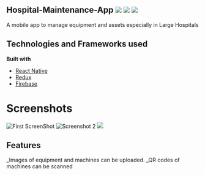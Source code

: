 ## Hospital-Maintenance-App ![](https://img.shields.io/github/license/Moshman20/Hospital-Maintenance-App.svg) ![](https://img.shields.io/badge/build-in%20progress-blue.svg) ![](https://img.shields.io/badge/completed-%20%2075%25%20%20-brightgreen.svg)
A mobile app to manage equipment and assets especially in Large Hospitals
## Technologies and Frameworks used
<b>Built with</b>
- [React Native](https://facebook.github.io/react-native/docs/getting-started.html)
- [Redux](https://redux.js.org)
- [Firebase](https://firebase.google.com/)

# Screenshots
![](https://i.ibb.co/VQ2yfLt/myApp1.png "First ScreenShot") ![](https://i.ibb.co/C7KynSC/myApp2.png "Screenshot 2") ![](https://i.ibb.co/ZKXMp3F/myApp3.png)

## Features
 _Images of equipment and machines can be uploaded.
 _QR codes of machines can be scanned
